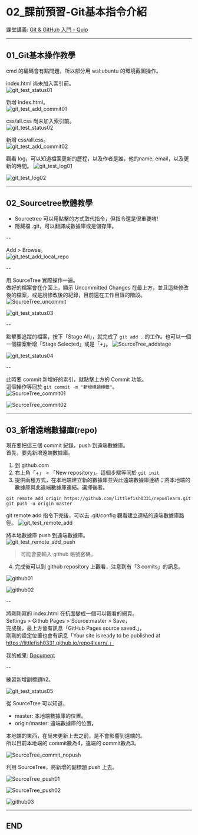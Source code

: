 # 02_課前預習-Git基本指令介紹

課堂講義: [Git & GitHub 入門 - Quip](https://quip.com/pFUnA7u75HbL)

---

## 01_Git基本操作教學

cmd 的編碼會有點問題，所以部分用 wsl:ubuntu 的環境截圖操作。

index.html 尚未加入索引前。  
![git_test_status01](./image/git_test_status01.jpg)

新增 index.html。  
![git_test_add_commit01](./image/git_test_add_commit01.jpg)

css/all.css 尚未加入索引前。  
![git_test_status02](./image/git_test_status02.jpg)

新增 css/all.css。  
![git_test_add_commit02](./image/git_test_add_commit02.jpg)

觀看 log，可以知道檔案更新的歷程，以及作者是誰，他的name, email，以及更新的時間。
![git_test_log01](./image/git_test_log01.jpg)  

![git_test_log02](./image/git_test_log02.jpg)

---

## 02_Sourcetree軟體教學

- Sourcetree 可以用點擊的方式取代指令，但指令還是很重要唷!
- 隱藏檔 .git，可以翻譯成數據庫或是儲存庫。

--

Add > Browse。  
![git_test_add_local_repo](./image/git_test_add_local_repo.png)

--

用 SourceTree 實際操作一遍。  
做好的檔案會在介面上，顯示 Uncommitted Changes 在最上方，並且這些修改後的檔案，或是說修改後的紀錄，目前還在工作目錄的階段。  
![SourceTree_uncommit](./image/SourceTree_uncommit.png)

![git_test_status03](./image/git_test_status03.jpg)

--

點擊要追蹤的檔案，按下「Stage All」，就完成了 `git add .` 的工作。也可以一個一個檔案新增「Stage Selected」或是「+」。
![SourceTree_addstage](./image/SourceTree_addstage.png)

![git_test_status04](./image/git_test_status04.jpg)

--

此時要 commit 新增好的索引，就點擊上方的 Commit 功能。  
這個操作等同於 `git commit -m "新增標題標籤"`。  
![SourceTree_commit01](./image/SourceTree_commit01.png)

![SourceTree_commit02](./image/SourceTree_commit02.png)

---

## 03_新增遠端數據庫(repo)

現在要把這三個 commit 紀錄，push 到遠端數據庫。  
首先，要先新增遠端數據庫。

1. 到 github.com
2. 右上角「+」 > 「New repository」。這個步驟等同於 `git init`
3. 提供兩種方式，在本地端建立新的數據庫並與此遠端數據庫連結；將本地端的數據庫與此遠端數據庫連結。選擇後者。

```{bash}
git remote add origin https://github.com/littlefish0331/repo4learn.git
git push -u origin master
```

git remote add 指令下完後，可以去 .git/config 觀看建立連結的遠端數據庫路徑。
![git_test_remote_add](./image/git_test_remote_add.png)

將本地數據庫 push 到遠端數據庫。  
![git_test_remote_add_push](./image/git_test_remote_add_push.jpg)

> 可能會要輸入 github 帳號密碼。

4. 完成後可以到 github repository 上觀看，注意到有「3 comits」的訊息。

![github01](./image/github01.png)

![github02](./image/github02.png)

--

將剛剛寫的 index.html 在抗面變成一個可以觀看的網頁。  
Settings > Github Pages > Source:master > Save，  
完成後，最上方會有訊息「GitHub Pages source saved.」，  
剛剛的設定位置也會有訊息「Your site is ready to be published at https://littlefish0331.github.io/repo4learn/.」

我的成果: [Document](https://littlefish0331.github.io/repo4learn/)

--

練習新增副標題h2。

![git_test_status05](./image/git_test_status05.jpg)

從 SourceTree 可以知道，  

- master: 本地端數據庫的位置。
- origin/master: 遠端數據庫的位置。

本地端的東西，在尚未更新上去之前，是不會影響到遠端的。  
所以目前本地端的 commit數為4，遠端的 commit數為3。

![SourceTree_commit_nopush](./image/SourceTree_commit_nopush.png)

利用 SourceTree，將新增的副標題 push 上去。

![SourceTree_push01](./image/SourceTree_push01.png)

![SourceTree_push02](./image/SourceTree_push02.png)

![github03](./image/github03.png)









---

## END
